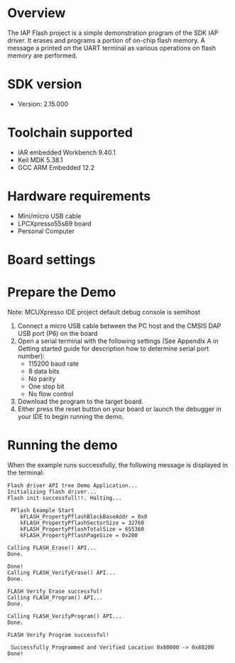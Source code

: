 Overview
========
The IAP Flash project is a simple demonstration program of the SDK IAP driver. It erases and programs 
a portion of on-chip flash memory. A message a printed on the UART terminal as various operations on 
flash memory are performed.

SDK version
===========
- Version: 2.15.000

Toolchain supported
===================
- IAR embedded Workbench  9.40.1
- Keil MDK  5.38.1
- GCC ARM Embedded  12.2

Hardware requirements
=====================
- Mini/micro USB cable
- LPCXpresso55s69 board
- Personal Computer

Board settings
==============

Prepare the Demo
================
Note: MCUXpresso IDE project default debug console is semihost
1.  Connect a micro USB cable between the PC host and the CMSIS DAP USB port (P6) on the board
2.  Open a serial terminal with the following settings (See Appendix A in Getting started guide for description how to determine serial port number):
    - 115200 baud rate
    - 8 data bits
    - No parity
    - One stop bit
    - No flow control
3.  Download the program to the target board.
4.  Either press the reset button on your board or launch the debugger in your IDE to begin running the demo.

Running the demo
================

When the example runs successfully, the following message is displayed in the terminal:

```
Flash driver API tree Demo Application...
Initializing flash driver...
Flash init successfull!!. Halting...

 PFlash Example Start 
	kFLASH_PropertyPflashBlockBaseAddr = 0x0
	kFLASH_PropertyPflashSectorSize = 32768
	kFLASH_PropertyPflashTotalSize = 655360
	kFLASH_PropertyPflashPageSize = 0x200

Calling FLASH_Erase() API...
Done.

Done!
Calling FLASH_VerifyErase() API...
Done.

FLASH Verify Erase successful!
Calling FLASH_Program() API...
Done.

Calling FLASH_VerifyProgram() API...
Done.

FLASH Verify Program successful!

 Successfully Programmed and Verified Location 0x80000 -> 0x80200 
Done!
```


